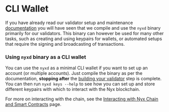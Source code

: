 # CLI Wallet

If you have already read our validator setup and maintenance [documentation](https://nymtech.net/operators/nodes/validator-setup.html) you will have seen that we compile and use the `nyxd` binary primarily for our validators. This binary can however be used for many other tasks, such as creating and using keypairs for wallets, or automated setups that require the signing and broadcasting of transactions. 

### Using `nyxd` binary as a CLI wallet  
You can use the `nyxd` as a minimal CLI wallet if you want to set up an account (or multiple accounts). Just compile the binary as per the documentation, **stopping after** the [building your validator](https://nymtech.net/operators/nodes/validator-setup.html#building-your-validator) step is complete. You can then run `nyxd keys --help` to see how you can set up and store different keypairs with which to interact with the Nyx blockchain. 

For more on interacting with the chain, see the [Interacting with Nyx Chain and Smart Contracts]() page. 
